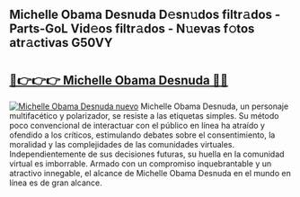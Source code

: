 ## Michelle Obama Desnuda D𝚎sn𝚞dos filtr𝚊dos - Parts-GoL Vid𝚎os filtr𝚊dos - N𝚞evas f𝚘tos atr𝚊ctivas G50VY

# <h2><a href="http://mb134j.tromn.icu/?c=Michelle+Obama+Desnuda">🔗👉👉👉 Michelle Obama Desnuda 🔗🔗</a></h2>

[![Michelle Obama Desnuda nuevo](https://i.imgur.com/pEAQMta.gif)](http://mb134j.tromn.icu/?c=Michelle+Obama+Desnuda)
Michelle Obama Desnuda, un personaje multifacético y polarizador, se resiste a las etiquetas simples. Su método poco convencional de interactuar con el público en línea ha atraído y ofendido a los críticos, estimulando debates sobre el consentimiento, la moralidad y las complejidades de las comunidades virtuales. Independientemente de sus decisiones futuras, su huella en la comunidad virtual es imborrable. Armado con un compromiso inquebrantable y un atractivo innegable, el alcance de Michelle Obama Desnuda en el mundo en línea es de gran alcance.
